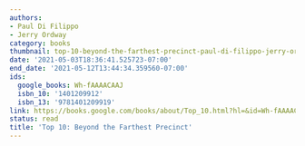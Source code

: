 ```yaml
---
authors:
- Paul Di Filippo
- Jerry Ordway
category: books
thumbnail: top-10-beyond-the-farthest-precinct-paul-di-filippo-jerry-ordway-cover.jpg
date: '2021-05-03T18:36:41.525723-07:00'
end_date: '2021-05-12T13:44:34.359560-07:00'
ids:
  google_books: Wh-fAAAACAAJ
  isbn_10: '1401209912'
  isbn_13: '9781401209919'
link: https://books.google.com/books/about/Top_10.html?hl=&id=Wh-fAAAACAAJ
status: read
title: 'Top 10: Beyond the Farthest Precinct'
---
```

